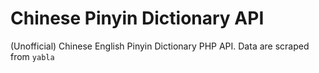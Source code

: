 # Chinese Pinyin Dictionary API
(Unofficial) Chinese English Pinyin Dictionary PHP API. Data are scraped from ```yabla```
